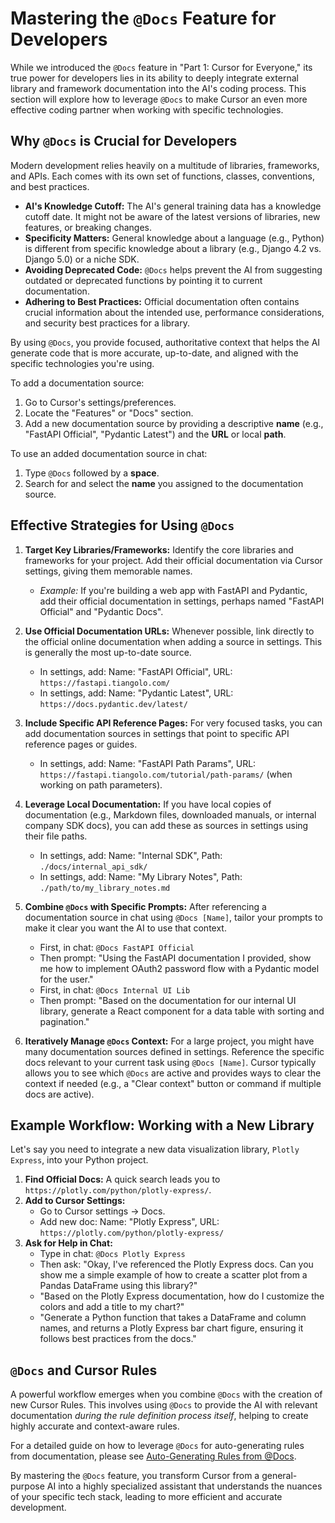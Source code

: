 # Mastering the `@Docs` Feature for Developers

While we introduced the `@Docs` feature in "Part 1: Cursor for Everyone," its true power for developers lies in its ability to deeply integrate external library and framework documentation into the AI's coding process. This section will explore how to leverage `@Docs` to make Cursor an even more effective coding partner when working with specific technologies.

## Why `@Docs` is Crucial for Developers

Modern development relies heavily on a multitude of libraries, frameworks, and APIs. Each comes with its own set of functions, classes, conventions, and best practices.

-   **AI's Knowledge Cutoff:** The AI's general training data has a knowledge cutoff date. It might not be aware of the latest versions of libraries, new features, or breaking changes.
-   **Specificity Matters:** General knowledge about a language (e.g., Python) is different from specific knowledge about a library (e.g., Django 4.2 vs. Django 5.0) or a niche SDK.
-   **Avoiding Deprecated Code:** `@Docs` helps prevent the AI from suggesting outdated or deprecated functions by pointing it to current documentation.
-   **Adhering to Best Practices:** Official documentation often contains crucial information about the intended use, performance considerations, and security best practices for a library.

By using `@Docs`, you provide focused, authoritative context that helps the AI generate code that is more accurate, up-to-date, and aligned with the specific technologies you're using.

To add a documentation source:
1. Go to Cursor's settings/preferences.
2. Locate the "Features" or "Docs" section.
3. Add a new documentation source by providing a descriptive **name** (e.g., "FastAPI Official", "Pydantic Latest") and the **URL** or local **path**.

To use an added documentation source in chat:
1. Type `@Docs` followed by a **space**.
2. Search for and select the **name** you assigned to the documentation source.

## Effective Strategies for Using `@Docs`

1.  **Target Key Libraries/Frameworks:** Identify the core libraries and frameworks for your project. Add their official documentation via Cursor settings, giving them memorable names.
    *   *Example:* If you're building a web app with FastAPI and Pydantic, add their official documentation in settings, perhaps named "FastAPI Official" and "Pydantic Docs".

2.  **Use Official Documentation URLs:** Whenever possible, link directly to the official online documentation when adding a source in settings. This is generally the most up-to-date source.
    *   In settings, add: Name: "FastAPI Official", URL: `https://fastapi.tiangolo.com/`
    *   In settings, add: Name: "Pydantic Latest", URL: `https://docs.pydantic.dev/latest/`

3.  **Include Specific API Reference Pages:** For very focused tasks, you can add documentation sources in settings that point to specific API reference pages or guides.
    *   In settings, add: Name: "FastAPI Path Params", URL: `https://fastapi.tiangolo.com/tutorial/path-params/` (when working on path parameters).

4.  **Leverage Local Documentation:** If you have local copies of documentation (e.g., Markdown files, downloaded manuals, or internal company SDK docs), you can add these as sources in settings using their file paths.
    *   In settings, add: Name: "Internal SDK", Path: `./docs/internal_api_sdk/`
    *   In settings, add: Name: "My Library Notes", Path: `./path/to/my_library_notes.md`

5.  **Combine `@Docs` with Specific Prompts:** After referencing a documentation source in chat using `@Docs [Name]`, tailor your prompts to make it clear you want the AI to use that context.
    *   First, in chat: `@Docs FastAPI Official`
    *   Then prompt: "Using the FastAPI documentation I provided, show me how to implement OAuth2 password flow with a Pydantic model for the user."
    *   First, in chat: `@Docs Internal UI Lib`
    *   Then prompt: "Based on the documentation for our internal UI library, generate a React component for a data table with sorting and pagination."

6.  **Iteratively Manage `@Docs` Context:** For a large project, you might have many documentation sources defined in settings. Reference the specific docs relevant to your current task using `@Docs [Name]`. Cursor typically allows you to see which `@Docs` are active and provides ways to clear the context if needed (e.g., a "Clear context" button or command if multiple docs are active).

## Example Workflow: Working with a New Library

Let's say you need to integrate a new data visualization library, `Plotly Express`, into your Python project.

1.  **Find Official Docs:** A quick search leads you to `https://plotly.com/python/plotly-express/`.
2.  **Add to Cursor Settings:**
    *   Go to Cursor settings -> Docs.
    *   Add new doc: Name: "Plotly Express", URL: `https://plotly.com/python/plotly-express/`
3.  **Ask for Help in Chat:**
    *   Type in chat: `@Docs Plotly Express`
    *   Then ask: "Okay, I've referenced the Plotly Express docs. Can you show me a simple example of how to create a scatter plot from a Pandas DataFrame using this library?"
    *   "Based on the Plotly Express documentation, how do I customize the colors and add a title to my chart?"
    *   "Generate a Python function that takes a DataFrame and column names, and returns a Plotly Express bar chart figure, ensuring it follows best practices from the docs."

## `@Docs` and Cursor Rules

A powerful workflow emerges when you combine `@Docs` with the creation of new Cursor Rules. This involves using `@Docs` to provide the AI with relevant documentation *during the rule definition process itself*, helping to create highly accurate and context-aware rules.

For a detailed guide on how to leverage `@Docs` for auto-generating rules from documentation, please see [Auto-Generating Rules from @Docs](./02-Crafting-Rules-for-Your-Tech-Stack/02b-Auto-Generating-Rules-from-Docs.md).

By mastering the `@Docs` feature, you transform Cursor from a general-purpose AI into a highly specialized assistant that understands the nuances of your specific tech stack, leading to more efficient and accurate development. 